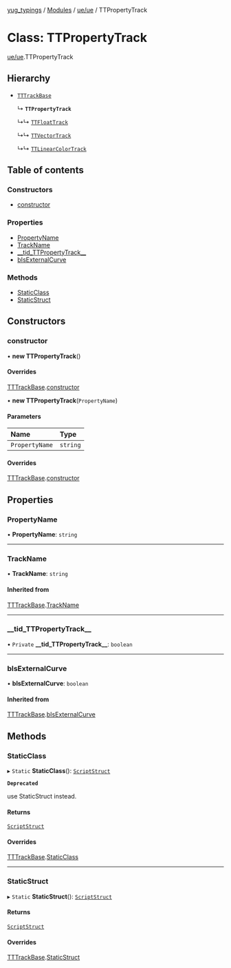 [yug_typings](../README.md) / [Modules](../modules.md) / [ue/ue](../modules/ue_ue.md) / TTPropertyTrack

# Class: TTPropertyTrack

[ue/ue](../modules/ue_ue.md).TTPropertyTrack

## Hierarchy

- [`TTTrackBase`](ue_ue.TTTrackBase.md)

  ↳ **`TTPropertyTrack`**

  ↳↳ [`TTFloatTrack`](ue_ue.TTFloatTrack.md)

  ↳↳ [`TTVectorTrack`](ue_ue.TTVectorTrack.md)

  ↳↳ [`TTLinearColorTrack`](ue_ue.TTLinearColorTrack.md)

## Table of contents

### Constructors

- [constructor](ue_ue.TTPropertyTrack.md#constructor)

### Properties

- [PropertyName](ue_ue.TTPropertyTrack.md#propertyname)
- [TrackName](ue_ue.TTPropertyTrack.md#trackname)
- [\_\_tid\_TTPropertyTrack\_\_](ue_ue.TTPropertyTrack.md#__tid_ttpropertytrack__)
- [bIsExternalCurve](ue_ue.TTPropertyTrack.md#bisexternalcurve)

### Methods

- [StaticClass](ue_ue.TTPropertyTrack.md#staticclass)
- [StaticStruct](ue_ue.TTPropertyTrack.md#staticstruct)

## Constructors

### constructor

• **new TTPropertyTrack**()

#### Overrides

[TTTrackBase](ue_ue.TTTrackBase.md).[constructor](ue_ue.TTTrackBase.md#constructor)

• **new TTPropertyTrack**(`PropertyName`)

#### Parameters

| Name | Type |
| :------ | :------ |
| `PropertyName` | `string` |

#### Overrides

[TTTrackBase](ue_ue.TTTrackBase.md).[constructor](ue_ue.TTTrackBase.md#constructor)

## Properties

### PropertyName

• **PropertyName**: `string`

___

### TrackName

• **TrackName**: `string`

#### Inherited from

[TTTrackBase](ue_ue.TTTrackBase.md).[TrackName](ue_ue.TTTrackBase.md#trackname)

___

### \_\_tid\_TTPropertyTrack\_\_

• `Private` **\_\_tid\_TTPropertyTrack\_\_**: `boolean`

___

### bIsExternalCurve

• **bIsExternalCurve**: `boolean`

#### Inherited from

[TTTrackBase](ue_ue.TTTrackBase.md).[bIsExternalCurve](ue_ue.TTTrackBase.md#bisexternalcurve)

## Methods

### StaticClass

▸ `Static` **StaticClass**(): [`ScriptStruct`](ue_ue.ScriptStruct.md)

**`Deprecated`**

use StaticStruct instead.

#### Returns

[`ScriptStruct`](ue_ue.ScriptStruct.md)

#### Overrides

[TTTrackBase](ue_ue.TTTrackBase.md).[StaticClass](ue_ue.TTTrackBase.md#staticclass)

___

### StaticStruct

▸ `Static` **StaticStruct**(): [`ScriptStruct`](ue_ue.ScriptStruct.md)

#### Returns

[`ScriptStruct`](ue_ue.ScriptStruct.md)

#### Overrides

[TTTrackBase](ue_ue.TTTrackBase.md).[StaticStruct](ue_ue.TTTrackBase.md#staticstruct)
